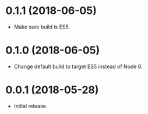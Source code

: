 # 0.1.1 (2018-06-05)

*   Make sure build is ES5.

# 0.1.0 (2018-06-05)

*   Change default build to target ES5 instead of Node 6.

# 0.0.1 (2018-05-28)

*   Initial release.


